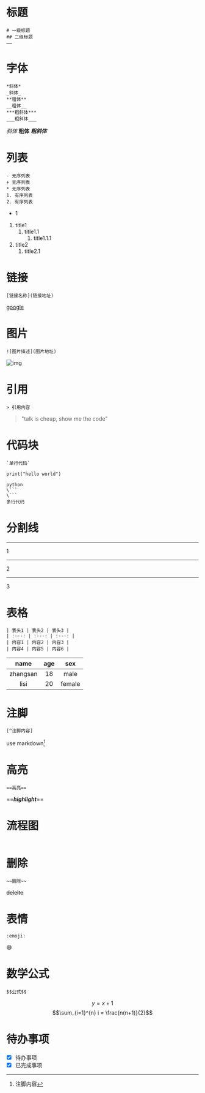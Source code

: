 # 标题
```
# 一级标题
## 二级标题
……
```

# 字体
```
*斜体*
_斜体_
**粗体**
__粗体__
***粗斜体***
___粗斜体___
```
*斜体*
**粗体**
***粗斜体***

# 列表
```
- 无序列表
+ 无序列表
* 无序列表
1. 有序列表
2. 有序列表
```
- 1
1. title1
    1. title1.1
        1. title1.1.1
2. title2
    1. title2.1


# 链接
```
[链接名称](链接地址)
```
[google](https://www.google.com)

# 图片
```
![图片描述](图片地址)
```
![img]()

# 引用
```
> 引用内容
```
> "talk is cheap, show me the code"

# 代码块
```
`单行代码`
```

`print("hello world")`

```
python
\```
\```
多行代码
```


# 分割线
---
1
***
2
___
3

# 表格
```
| 表头1 | 表头2 | 表头3 |
| :---: | :---: | :---: |
| 内容1 | 内容2 | 内容3 |
| 内容4 | 内容5 | 内容6 |
```
| name | age | sex |
| :--: | :--: | :--: |
| zhangsan | 18 | male |
| lisi | 20 | female |


# 注脚
```
[^注脚内容]
```
use markdown[^1] 
[^1]: 注脚内容



# 高亮
```
==高亮==
```
==***highlight***==

# 流程图
```

```

# 删除
```
~~删除~~
```
~~delelte~~

# 表情
```
:emoji:
```
:smile:

# 数学公式
```
$$公式$$
```
$$y = x + 1$$
$$\sum_{i=1}^{n} i = \frac{n(n+1)}{2}$$


# 待办事项
- [x] 待办事项
- [x] 已完成事项
